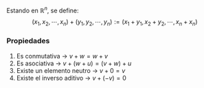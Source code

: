 Estando en $\mathbb{R}^n$, se define: 
$$ (x_1, x_2, \cdots, x_n) + (y_1, y_2, \cdots, y_n) := (x_1 + y_1, x_2 + y_2, \cdots, x_n + x_n)$$

### Propiedades
1. Es conmutativa -> $v + w = w + v$ 
2. Es asociativa -> $v + (w + u) = (v + w) + u$
3. Existe un elemento neutro -> $v + 0 = v$
4. Existe el inverso aditivo -> $v + (-v) = 0$